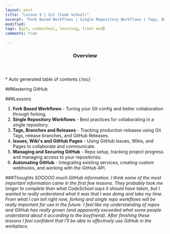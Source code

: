 ```yaml
---
layout: post
title: "Lesson 9 | Git (Code School)"
excerpt: "Fork Based Workflows | Single Repository Workflows | Tags, Branches, and Releases | Issues, Wiki's, and GitHub Pages | Managing and Securing GitHub | Automating GitHub"
modified: 
tags: [git, codeschool, learning, front end]
comments: true

---
```


<section id="table-of-contents" class="toc">
  <header>
    <h3>Overview</h3>
  </header>
<div id="drawer" markdown="1">
*  Auto generated table of contents
{:toc}
</div>
</section><!-- /#table-of-contents -->

##Mastering GitHub

###Lessons
1. __Fork Based Workflows__ - Tuning your Git config and better collaboration through forking.
2. __Single Repository Workflows__ - Best practices for collaborating in a single repository.
3. __Tags, Branches and Releases__ - Tracking production releases using Git Tags, release branches, and GitHub Releases.
4. __Issues, Wiki's and GitHub Pages__ - Using GitHub Issues, Wikis, and Pages to collaborate and communicate.
5. __Managing and Securing GitHub__ - Repo setup, tracking project progress and managing access to your repositories.
6. __Automating GitHub__ - Integrating existing services, creating custom webhooks, and working with the GitHub API.

###Thoughts
_SOOOOO much GitHub information. I think some of the most important information came in the first few lessons. They probably took me longer to complete than what CodeSchool says it should have taken, but I wanted to really understand what it was that I was doing and take my time. From what I can tell right now, forking and single repo workflows will be really important for use in the future. I feel like my understanding of repos and GitHub has really grown (and apparently exceeded what some people understand about it according to the boyfriend). After finishing these lessons I feel confident that I'll be able to effectively use GitHub in the workplace._